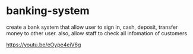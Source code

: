 # banking-system
create a bank system that allow user to sign in, cash, deposit, transfer money to other user. also, allow staff to check all infomation of customers

https://youtu.be/eOype4eiV6g
